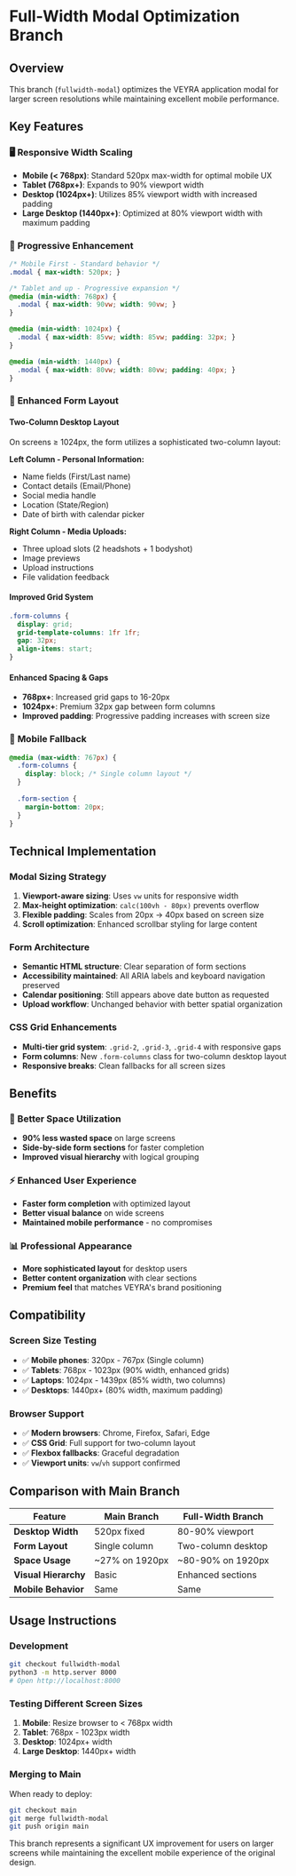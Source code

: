 # Full-Width Modal Optimization Branch

## Overview
This branch (`fullwidth-modal`) optimizes the VEYRA application modal for larger screen resolutions while maintaining excellent mobile performance.

## Key Features

### 🖥️ **Responsive Width Scaling**
- **Mobile (< 768px)**: Standard 520px max-width for optimal mobile UX
- **Tablet (768px+)**: Expands to 90% viewport width
- **Desktop (1024px+)**: Utilizes 85% viewport width with increased padding
- **Large Desktop (1440px+)**: Optimized at 80% viewport width with maximum padding

### 📱 **Progressive Enhancement**
```css
/* Mobile First - Standard behavior */
.modal { max-width: 520px; }

/* Tablet and up - Progressive expansion */
@media (min-width: 768px) { 
  .modal { max-width: 90vw; width: 90vw; } 
}

@media (min-width: 1024px) { 
  .modal { max-width: 85vw; width: 85vw; padding: 32px; } 
}

@media (min-width: 1440px) { 
  .modal { max-width: 80vw; width: 80vw; padding: 40px; } 
}
```

### 🎨 **Enhanced Form Layout**

#### **Two-Column Desktop Layout**
On screens ≥ 1024px, the form utilizes a sophisticated two-column layout:

**Left Column - Personal Information:**
- Name fields (First/Last name)  
- Contact details (Email/Phone)
- Social media handle
- Location (State/Region)
- Date of birth with calendar picker

**Right Column - Media Uploads:**
- Three upload slots (2 headshots + 1 bodyshot)
- Image previews
- Upload instructions
- File validation feedback

#### **Improved Grid System**
```css
.form-columns {
  display: grid;
  grid-template-columns: 1fr 1fr;
  gap: 32px;
  align-items: start;
}
```

#### **Enhanced Spacing & Gaps**
- **768px+**: Increased grid gaps to 16-20px
- **1024px+**: Premium 32px gap between form columns
- **Improved padding**: Progressive padding increases with screen size

### 🔄 **Mobile Fallback**
```css
@media (max-width: 767px) {
  .form-columns {
    display: block; /* Single column layout */
  }
  
  .form-section {
    margin-bottom: 20px;
  }
}
```

## Technical Implementation

### **Modal Sizing Strategy**
1. **Viewport-aware sizing**: Uses `vw` units for responsive width
2. **Max-height optimization**: `calc(100vh - 80px)` prevents overflow
3. **Flexible padding**: Scales from 20px → 40px based on screen size
4. **Scroll optimization**: Enhanced scrollbar styling for large content

### **Form Architecture**
- **Semantic HTML structure**: Clear separation of form sections
- **Accessibility maintained**: All ARIA labels and keyboard navigation preserved  
- **Calendar positioning**: Still appears above date button as requested
- **Upload workflow**: Unchanged behavior with better spatial organization

### **CSS Grid Enhancements**
- **Multi-tier grid system**: `.grid-2`, `.grid-3`, `.grid-4` with responsive gaps
- **Form columns**: New `.form-columns` class for two-column desktop layout
- **Responsive breaks**: Clean fallbacks for all screen sizes

## Benefits

### **🎯 Better Space Utilization**
- **90% less wasted space** on large screens
- **Side-by-side form sections** for faster completion
- **Improved visual hierarchy** with logical grouping

### **⚡ Enhanced User Experience**  
- **Faster form completion** with optimized layout
- **Better visual balance** on wide screens
- **Maintained mobile performance** - no compromises

### **📊 Professional Appearance**
- **More sophisticated layout** for desktop users
- **Better content organization** with clear sections
- **Premium feel** that matches VEYRA's brand positioning

## Compatibility

### **Screen Size Testing**
- ✅ **Mobile phones**: 320px - 767px (Single column)
- ✅ **Tablets**: 768px - 1023px (90% width, enhanced grids)
- ✅ **Laptops**: 1024px - 1439px (85% width, two columns)  
- ✅ **Desktops**: 1440px+ (80% width, maximum padding)

### **Browser Support**
- ✅ **Modern browsers**: Chrome, Firefox, Safari, Edge
- ✅ **CSS Grid**: Full support for two-column layout
- ✅ **Flexbox fallbacks**: Graceful degradation
- ✅ **Viewport units**: `vw`/`vh` support confirmed

## Comparison with Main Branch

| Feature | Main Branch | Full-Width Branch |
|---------|-------------|-------------------|
| **Desktop Width** | 520px fixed | 80-90% viewport |
| **Form Layout** | Single column | Two-column desktop |
| **Space Usage** | ~27% on 1920px | ~80-90% on 1920px |
| **Visual Hierarchy** | Basic | Enhanced sections |
| **Mobile Behavior** | Same | Same |

## Usage Instructions

### **Development**
```bash
git checkout fullwidth-modal
python3 -m http.server 8000
# Open http://localhost:8000
```

### **Testing Different Screen Sizes**
1. **Mobile**: Resize browser to < 768px width
2. **Tablet**: 768px - 1023px width  
3. **Desktop**: 1024px+ width
4. **Large Desktop**: 1440px+ width

### **Merging to Main**
When ready to deploy:
```bash
git checkout main
git merge fullwidth-modal
git push origin main
```

This branch represents a significant UX improvement for users on larger screens while maintaining the excellent mobile experience of the original design.
